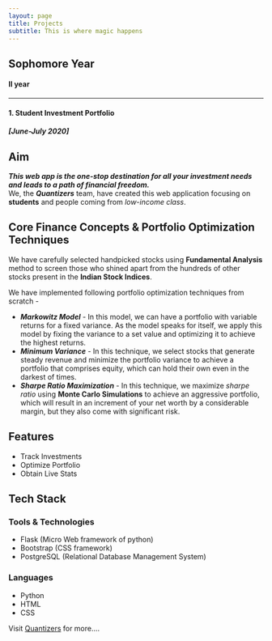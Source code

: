 ```yaml
---
layout: page
title: Projects
subtitle: This is where magic happens
---
```


## Sophomore Year
#### II year

-------------------------------------------

#### 1. Student Investment Portfolio
#### _[June-July 2020]_


## Aim
***This web app is the one-stop destination for all your investment needs and leads to a path of financial freedom.***<br>
We, the ***Quantizers*** team, have created this web application focusing on **students** and people coming from *low-income class*.

## Core Finance Concepts & Portfolio Optimization Techniques
We have carefully selected handpicked stocks using **Fundamental Analysis** method to screen those who shined apart from the hundreds of other stocks present in the **Indian Stock Indices**.

We have implemented following portfolio optimization techniques from scratch -
- ***Markowitz Model*** - In this model, we can have a portfolio with variable returns for a fixed variance. As the model speaks for itself, we apply this model by fixing the variance to a set value and optimizing it to achieve the highest returns.
- ***Minimum Variance*** - In this technique, we select stocks that generate steady revenue and minimize the portfolio variance to achieve a portfolio that comprises equity, which can hold their own even in the darkest of times.
- ***Sharpe Ratio Maximization*** - In this technique, we maximize *sharpe ratio* using **Monte Carlo Simulations** to achieve an aggressive portfolio, which will result in an increment of your net worth by a considerable margin, but they also come with significant risk.

## Features
- Track Investments
- Optimize Portfolio
- Obtain Live Stats

## Tech Stack
### Tools & Technologies
- Flask (Micro Web framework of python)
- Bootstrap (CSS framework)
- PostgreSQL (Relational Database Management System)

### Languages
- Python
- HTML
- CSS

Visit [Quantizers](https://quantizers.herokuapp.com/ "Qunatizers- Student Investment Portfolio") for more....
